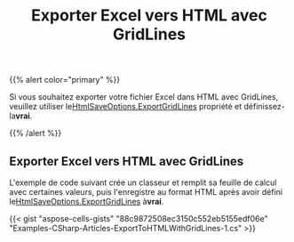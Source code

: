 ﻿---
title: Exporter Excel vers HTML avec GridLines
type: docs
weight: 40
url: /fr/net/export-excel-to-html-with-gridlines/
---
{{% alert color="primary" %}} 

 Si vous souhaitez exporter votre fichier Excel dans HTML avec GridLines, veuillez utiliser le[HtmlSaveOptions.ExportGridLines](https://reference.aspose.com/cells/net/aspose.cells/htmlsaveoptions/properties/exportgridlines) propriété et définissez-la**vrai**.

{{% /alert %}} 
## **Exporter Excel vers HTML avec GridLines**
L'exemple de code suivant crée un classeur et remplit sa feuille de calcul avec certaines valeurs, puis l'enregistre au format HTML après avoir défini le[HtmlSaveOptions.ExportGridLines](https://reference.aspose.com/cells/net/aspose.cells/htmlsaveoptions/properties/exportgridlines) à**vrai**.



{{< gist "aspose-cells-gists" "88c9872508ec3150c552eb5155edf06e" "Examples-CSharp-Articles-ExportToHTMLWithGridLines-1.cs" >}}
